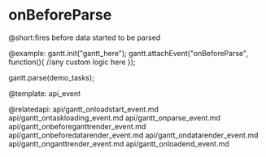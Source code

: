 onBeforeParse
=============
@short:fires before data started to be parsed 
	

@example:
gantt.init("gantt_here");
gantt.attachEvent("onBeforeParse", function(){ 
	//any custom logic here
});

gantt.parse(demo_tasks);

@template:	api_event

@relatedapi: 
    api/gantt_onloadstart_event.md
    api/gantt_ontaskloading_event.md
	api/gantt_onparse_event.md
	api/gantt_onbeforeganttrender_event.md
    api/gantt_onbeforedatarender_event.md
    api/gantt_ondatarender_event.md
	api/gantt_onganttrender_event.md
    api/gantt_onloadend_event.md